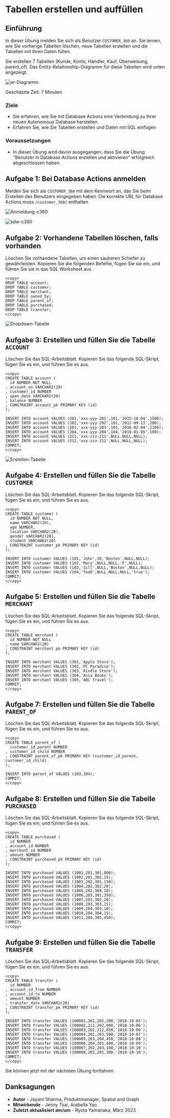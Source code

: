 # Tabellen erstellen und auffüllen

## Einführung

In dieser Übung melden Sie sich als Benutzer `CUSTOMER_360` an. Sie lernen, wie Sie vorherige Tabellen löschen, neue Tabellen erstellen und die Tabellen mit Ihren Daten füllen.

Sie erstellen 7 Tabellen (Kunde, Konto, Händler, Kauf, Überweisung, parent\_of). Das Entity-Relationship-Diagramm für diese Tabellen wird unten angezeigt.

![er-Diagramm](images/er-diagram.jpg)

Geschätzte Zeit: 7 Minuten

### Ziele

*   Sie erfahren, wie Sie mit Database Actions eine Verbindung zu Ihrer neuen Autonomous Database herstellen.
*   Erfahren Sie, wie Sie Tabellen erstellen und Daten mit SQL einfügen

### Voraussetzungen

*   In dieser Übung wird davon ausgegangen, dass Sie die Übung "Benutzer in Database Actions erstellen und aktivieren" erfolgreich abgeschlossen haben.

## Aufgabe 1: Bei Database Actions anmelden

Melden Sie sich als `CUSTOMER_360` mit dem Kennwort an, das Sie beim Erstellen des Benutzers eingegeben haben. Die korrekte URL für Database Actions muss `/customer_360/` enthalten

![Anmeldung-c360](images/login-c360.jpg)

![sdw-c360](images/sdw-c360.jpg)

## Aufgabe 2: Vorhandene Tabellen löschen, falls vorhanden

Löschen Sie vorhandene Tabellen, um einen sauberen Schiefer zu gewährleisten. Kopieren Sie die folgenden Befehle, fügen Sie sie ein, und führen Sie sie in das SQL Worksheet aus.

    <copy>
    DROP TABLE account;
    DROP TABLE customer;
    DROP TABLE merchant;
    DROP TABLE owned_by;
    DROP TABLE parent_of;
    DROP TABLE purchased;
    DROP TABLE transfer;
    </copy>
    

![Dropdown-Tabelle](images/drop-table.jpg)

## Aufgabe 3: Erstellen und füllen Sie die Tabelle `ACCOUNT`

Löschen Sie das SQL-Arbeitsblatt. Kopieren Sie das folgende SQL-Skript, fügen Sie es ein, und führen Sie es aus.

    <copy>
    CREATE TABLE account (
      id NUMBER NOT NULL
    , account_no VARCHAR2(20)
    , customer_id NUMBER
    , open_date VARCHAR2(20)
    , balance NUMBER
    , CONSTRAINT account_pk PRIMARY KEY (id)
    );
    
    INSERT INTO account VALUES (201,'xxx-yyy-201',101,'2015-10-04',1500);
    INSERT INTO account VALUES (202,'xxx-yyy-202',102,'2012-09-13',200);
    INSERT INTO account VALUES (203,'xxx-yyy-203',103,'2016-02-04',2100);
    INSERT INTO account VALUES (204,'xxx-yyy-204',104,'2018-01-05',100);
    INSERT INTO account VALUES (211,'xxx-zzz-211',NULL,NULL,NULL);
    INSERT INTO account VALUES (212,'xxx-zzz-212',NULL,NULL,NULL);
    COMMIT;
    </copy>
    

![Erstellen-Tabelle](images/create-table.jpg)

## Aufgabe 4: Erstellen und füllen Sie die Tabelle `CUSTOMER`

Löschen Sie das SQL-Arbeitsblatt. Kopieren Sie das folgende SQL-Skript, fügen Sie es ein, und führen Sie es aus.

    <copy>
    CREATE TABLE customer (
      id NUMBER NOT NULL,
      name VARCHAR2(20),
      age NUMBER,
      location VARCHAR2(20),
      gender VARCHAR2(20),
      student VARCHAR2(20)
    , CONSTRAINT customer_pk PRIMARY KEY (id)
    );
    
    INSERT INTO customer VALUES (101,'John',10,'Boston',NULL,NULL);
    INSERT INTO customer VALUES (102,'Mary',NULL,NULL,'F',NULL);
    INSERT INTO customer VALUES (103,'Jill',NULL,'Boston',NULL,NULL);
    INSERT INTO customer VALUES (104,'Todd',NULL,NULL,NULL,'true');
    COMMIT;
    </copy>
    

## Aufgabe 5: Erstellen und füllen Sie die Tabelle `MERCHANT`

Löschen Sie das SQL-Arbeitsblatt. Kopieren Sie das folgende SQL-Skript, fügen Sie es ein, und führen Sie es aus.

    <copy>
    CREATE TABLE merchant (
      id NUMBER NOT NULL
    , name VARCHAR2(20)
    , CONSTRAINT merchant_pk PRIMARY KEY (id)
    );
    
    INSERT INTO merchant VALUES (301,'Apple Store');
    INSERT INTO merchant VALUES (302,'PC Paradise');
    INSERT INTO merchant VALUES (303,'Kindle Store');
    INSERT INTO merchant VALUES (304,'Asia Books');
    INSERT INTO merchant VALUES (305,'ABC Travel');
    COMMIT;
    </copy>
    

## Aufgabe 7: Erstellen und füllen Sie die Tabelle `PARENT_OF`

Löschen Sie das SQL-Arbeitsblatt. Kopieren Sie das folgende SQL-Skript, fügen Sie es ein, und führen Sie es aus.

    <copy>
    CREATE TABLE parent_of (
      customer_id_parent NUMBER
    , customer_id_child NUMBER
    , CONSTRAINT parent_of_pk PRIMARY KEY (customer_id_parent, customer_id_child)
    );
    
    INSERT INTO parent_of VALUES (103,104);
    COMMIT;
    </copy>
    

## Aufgabe 8: Erstellen und füllen Sie die Tabelle `PURCHASED`

Löschen Sie das SQL-Arbeitsblatt. Kopieren Sie das folgende SQL-Skript, fügen Sie es ein, und führen Sie es aus.

    <copy>
    CREATE TABLE purchased (
      id NUMBER
    , account_id NUMBER
    , merchant_id NUMBER
    , amount NUMBER
    , CONSTRAINT purchased_pk PRIMARY KEY (id)
    );
    
    INSERT INTO purchased VALUES (1001,201,301,800);
    INSERT INTO purchased VALUES (1002,201,302,15);
    INSERT INTO purchased VALUES (1003,202,301,150);
    INSERT INTO purchased VALUES (1004,202,302,20);
    INSERT INTO purchased VALUES (1005,202,304,10);
    INSERT INTO purchased VALUES (1006,203,301,350);
    INSERT INTO purchased VALUES (1007,203,302,20);
    INSERT INTO purchased VALUES (1008,203,303,15);
    INSERT INTO purchased VALUES (1009,204,303,10);
    INSERT INTO purchased VALUES (1010,204,304,15);
    INSERT INTO purchased VALUES (1011,204,305,450);
    COMMIT;
    </copy>
    

## Aufgabe 9: Erstellen und füllen Sie die Tabelle `TRANSFER`

Löschen Sie das SQL-Arbeitsblatt. Kopieren Sie das folgende SQL-Skript, fügen Sie es ein, und führen Sie es aus.

    <copy>
    CREATE TABLE transfer (
      id NUMBER
    , account_id_from NUMBER
    , account_id_to NUMBER
    , amount NUMBER
    , transfer_date VARCHAR2(20)
    , CONSTRAINT transfer_pk PRIMARY KEY (id)
    );
    
    INSERT INTO transfer VALUES (100001,201,202,200,'2018-10-05');
    INSERT INTO transfer VALUES (100002,211,202,900,'2018-10-06');
    INSERT INTO transfer VALUES (100003,202,212,850,'2018-10-06');
    INSERT INTO transfer VALUES (100004,201,203,500,'2018-10-07');
    INSERT INTO transfer VALUES (100005,203,204,450,'2018-10-08');
    INSERT INTO transfer VALUES (100006,204,201,400,'2018-10-09');
    INSERT INTO transfer VALUES (100007,202,203,100,'2018-10-10');
    INSERT INTO transfer VALUES (100008,202,201,300,'2018-10-10');
    COMMIT;
    </copy>
    

Sie können jetzt mit der nächsten Übung fortfahren.

## Danksagungen

*   **Autor** - Jayant Sharma, Produktmanager, Spatial and Graph
*   **Mitwirkende** - Jenny Tsai, Arabella Yao
*   **Zuletzt aktualisiert am/um** - Ryota Yamanaka, März 2023